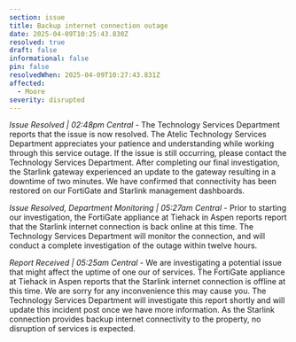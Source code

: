 ```yaml
---
section: issue
title: Backup internet connection outage
date: 2025-04-09T10:25:43.830Z
resolved: true
draft: false
informational: false
pin: false
resolvedWhen: 2025-04-09T10:27:43.831Z
affected:
  - Moore
severity: disrupted
---
```

*Issue Resolved | 02:48pm Central* - The Technology Services Department reports that the issue is now resolved. The Atelic Technology Services Department appreciates your patience and understanding while working through this service outage. If the issue is still occurring, please contact the Technology Services Department. After completing our final investigation, the Starlink gateway experienced an update to the gateway resulting in a downtime of two minutes. We have confirmed that connectivity has been restored on our FortiGate and Starlink management dashboards.

*Issue Resolved, Department Monitoring | 05:27am Central* - Prior to starting our investigation, the FortiGate appliance at Tiehack in Aspen reports report that the Starlink internet connection is back online at this time. The Technology Services Department will monitor the connection, and will conduct a complete investigation of the outage within twelve hours.

*Report Received | 05:25am Central* - We are investigating a potential issue that might affect the uptime of one our of services. The FortiGate appliance at Tiehack in Aspen reports that the Starlink internet connection is offline at this time. We are sorry for any inconvenience this may cause you. The Technology Services Department will investigate this report shortly and will update this incident post once we have more information. As the Starlink connection provides backup internet connectivity to the property, no disruption of services is expected.